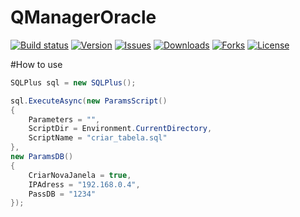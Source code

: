 # QManagerOracle

[![Build status](https://ci.appveyor.com/api/projects/status/1n6q8aql72cv8oom?svg=true)](https://ci.appveyor.com/project/rafaelandrade74/qmanageroracle)
[![Version](https://img.shields.io/nuget/v/QManagerOracle?color=gree)](https://www.nuget.org/packages/QManagerOracle/)
[![Issues](https://img.shields.io/github/issues/FerasGamesHosting/QManagerOracle)](https://github.com/FerasGamesHosting/QManagerOracle/issues)
[![Downloads](https://img.shields.io/nuget/dt/QManagerOracle?color=gree)](https://www.nuget.org/packages/QManagerOracle/)
[![Forks](https://img.shields.io/github/forks/FerasGamesHosting/QManagerOracle?color=gree)](https://github.com/FerasGamesHosting/QManagerOracle/network/members)
[![License](https://img.shields.io/github/license/FerasGamesHosting/QManagerOracle)](https://github.com/FerasGamesHosting/QManagerOracle/blob/master/LICENSE)




#How to use
```csharp
SQLPlus sql = new SQLPlus();

sql.ExecuteAsync(new ParamsScript()
{
	Parameters = "",
	ScriptDir = Environment.CurrentDirectory,
	ScriptName = "criar_tabela.sql"
},
new ParamsDB() 
{
	CriarNovaJanela = true,
	IPAdress = "192.168.0.4",
	PassDB = "1234"
});

```

